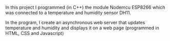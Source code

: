 In this project I programmed (in C++) the module Nodemcu ESP8266 which was connected to a temperature and humidity sensor DH11.

In the program, I create an asynchronous web server that updates temperature and humidity and displays it on a web page (programmed in HTML, CSS and Javascript)